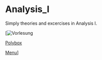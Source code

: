 # Analysis_I
Simply theories and excercises in Analysis I. 

[![Vorlesung](363DBCD1-3E3B-449E-9130-AE4924A2D883.jpeg)


[Polybox](https://polybox.ethz.ch/index.php/s/9RDWoQmMlU5Jhb1)

[Menu](https://metaphor.ethz.ch/x/2022/fs/401-0212-16L/)]


